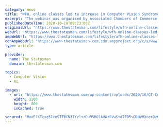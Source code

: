 ```yaml
---
category: news
title: "WFH, online classes led to increase in Computer Vision Syndrome amid pandemic"
excerpt: "The webinar was organised by Associated Chambers of Commerce and Industry of India as part of their ongoing series on health - 'Illness to Wellness'."
publishedDateTime: 2020-10-18T09:23:00Z
originalUrl: "https://www.thestatesman.com/lifestyle/wfh-online-classes-led-increase-computer-vision-syndrome-amid-pandemic-1502930190.html"
webUrl: "https://www.thestatesman.com/lifestyle/wfh-online-classes-led-increase-computer-vision-syndrome-amid-pandemic-1502930190.html"
ampWebUrl: "https://www.thestatesman.com/lifestyle/wfh-online-classes-led-increase-computer-vision-syndrome-amid-pandemic-1502930190.html/amp"
cdnAmpWebUrl: "https://www-thestatesman-com.cdn.ampproject.org/c/s/www.thestatesman.com/lifestyle/wfh-online-classes-led-increase-computer-vision-syndrome-amid-pandemic-1502930190.html/amp"
type: article

provider:
  name: The Statesman
  domain: thestatesman.com

topics:
  - Computer Vision
  - AI

images:
  - url: "https://www.thestatesman.com/wp-content/uploads/2020/10/QT-Computer-Vision-Syndrome.jpg"
    width: 1200
    height: 800
    isCached: true

secured: "MneEJiTcxg5IcuSTF0CN3lYzl+rDu95MOlAHAzBVwS+d7FO5sCDNvMXro+Dz6LfL9JebKj987V7uBesxk1OC3J1bs81WE2pKaxZMMQeR/Tb1eTdqkQXeZtIBmb4Da5ywx9EnlX3n7Jjoai+aCJWBFhm7e88GynF5arnsVZ5uMV0qw4iXys46inuHuSIX8GHDY8MpBLF2GVBs+qaiJAlEL9RsExfgegp9XB3pbcc36aw5WGCp3Mwxgnqqc/ZS2p2xaNF+TxeWwiXuvu2rleZWJbBIqTlTaJID0v5hVVZQ7c4bJ5UxZujQyMAOqLB2SrLSB911PA5tlgdREZgmsuhFl9GR6cWaIE/xxeW+sMZRlcw=;xKfgJfVDEoW01ch4t4BrIw=="
---
```


